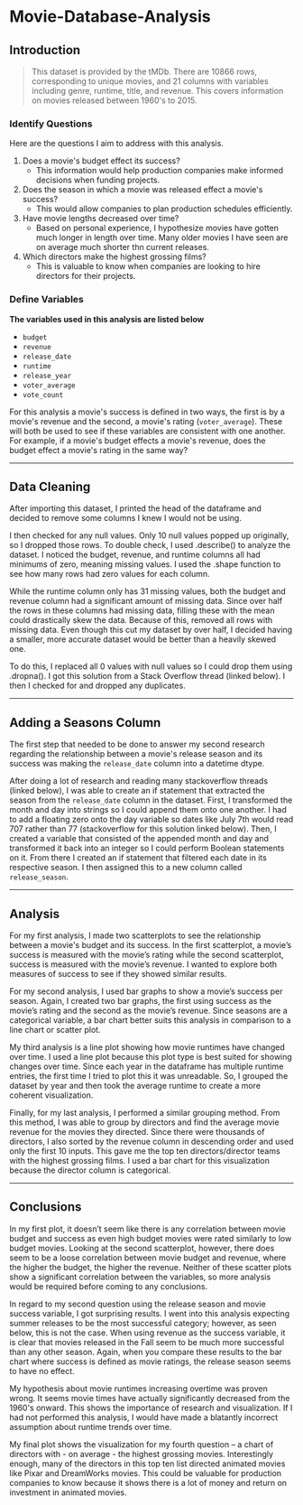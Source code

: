 # Movie-Database-Analysis
## Introduction
> This dataset is provided by the tMDb. There are 10866 rows, corresponding to unique movies, and 21 columns with variables including genre, runtime, title, and revenue. This covers information on movies released between 1960's to 2015.

### Identify Questions
Here are the questions I aim to address with this analysis.
1. Does a movie's budget effect its success?
    - This information would help production companies make informed decisions when funding projects.
2.	Does the season in which a movie was released effect a movie's success?
    - This would allow companies to plan production schedules efficiently.
3.	Have movie lengths decreased over time?
    - Based on personal experience, I hypothesize movies have gotten much longer in length over time. Many older movies I have seen are on average much shorter thn current releases.
4.	Which directors make the highest grossing films?
    - This is valuable to know when companies are looking to hire directors for their projects.
### Define Variables
**The variables used in this analysis are listed below**
- `budget`
- `revenue`
- `release_date`
- `runtime`
- `release_year`
- `voter_average`
- `vote_count`

For this analysis a movie's success is defined in two ways, the first is by a movie's revenue and the second, a movie's rating (`voter_average`). These will both be used to see if these variables are consistent with one another. For example, if a movie's budget effects a movie's revenue, does the budget effect a movie's rating in the same way?

---
## Data Cleaning
After importing this dataset, I printed the head of the dataframe and decided to remove some columns I knew I would not be using.

I then checked for any null values. Only 10 null values popped up originally, so I dropped those rows. To double check, I used .describe() to analyze the dataset. I noticed the budget, revenue, and runtime columns all had minimums of zero, meaning missing values. I used the .shape function to see how many rows had zero values for each column.

While the runtime column only has 31 missing values, both the budget and revenue column had a significant amount of missing data. Since over half the rows in these columns had missing data, filling these with the mean could drastically skew the data. Because of this, removed all rows with missing data. Even though this cut my dataset by over half, I decided having a smaller, more accurate dataset would be better than a heavily skewed one.

To do this, I replaced all 0 values with null values so I could drop them using .dropna(). I got this solution from a Stack Overflow thread (linked below). I then I checked for and dropped any duplicates.

---
## Adding a Seasons Column
The first step that needed to be done to answer my second research regarding the relationship between a movie's release season and its success was making the `release_date` column into a datetime dtype.

After doing a lot of research and reading many stackoverflow threads (linked below), I was able to create an if statement that extracted the season from the `release_date` column in the dataset. First, I transformed the month and day into strings so I could append them onto one another. I had to add a floating zero onto the day variable so dates like July 7th would read 707 rather than 77 (stackoverflow for this solution linked below). Then, I created a variable that consisted of the appended month and day and transformed it back into an integer so I could perform Boolean statements on it. From there I created an if statement that filtered each date in its respective season. I then assigned this to a new column called `release_season`.

---
## Analysis
For my first analysis, I made two scatterplots to see the relationship between a movie's budget and its success. In the first scatterplot, a movie’s success is measured with the movie’s rating while the second scatterplot, success is measured with the movie’s revenue. I wanted to explore both measures of success to see if they showed similar results.

For my second analysis, I used bar graphs to show a movie’s success per season. Again, I created two bar graphs, the first using success as the movie’s rating and the second as the movie’s revenue. Since seasons are a categorical variable, a bar chart better suits this analysis in comparison to a line chart or scatter plot.

My third analysis is a line plot showing how movie runtimes have changed over time. I used a line plot because this plot type is best suited for showing changes over time. Since each year in the dataframe has multiple runtime entries, the first time I tried to plot this it was unreadable. So, I grouped the dataset by year and then took the average runtime to create a more coherent visualization.

Finally, for my last analysis, I performed a similar grouping method. From this method, I was able to group by directors and find the average movie revenue for the movies they directed. Since there were thousands of directors, I also sorted by the revenue column in descending order and used only the first 10 inputs. This gave me the top ten directors/director teams with the highest grossing films. I used a bar chart for this visualization because the director column is categorical.

---
## Conclusions
In my first plot, it doesn’t seem like there is any correlation between movie budget and success as even high budget movies were rated similarly to low budget movies. Looking at the second scatterplot, however, there does seem to be a loose correlation between movie budget and revenue, where the higher the budget, the higher the revenue. Neither of these scatter plots show a significant correlation between the variables, so more analysis would be required before coming to any conclusions.

In regard to my second question using the release season and movie success variable, I got surprising results. I went into this analysis expecting summer releases to be the most successful category; however, as seen below, this is not the case. When using revenue as the success variable, it is clear that movies released in the Fall seem to be much more successful than any other season. Again, when you compare these results to the bar chart where success is defined as movie ratings, the release season seems to have no effect.

My hypothesis about movie runtimes increasing overtime was proven wrong. It seems movie times have actually significantly decreased from the 1960's onward. This shows the importance of research and visualization. If I had not performed this analysis, I would have made a blatantly incorrect assumption about runtime trends over time.

My final plot shows the visualization for my fourth question – a chart of directors with - on average - the highest grossing movies. Interestingly enough, many of the directors in this top ten list directed animated movies like Pixar and DreamWorks movies. This could be valuable for production companies to know because it shows there is a lot of money and return on investment in animated movies.


